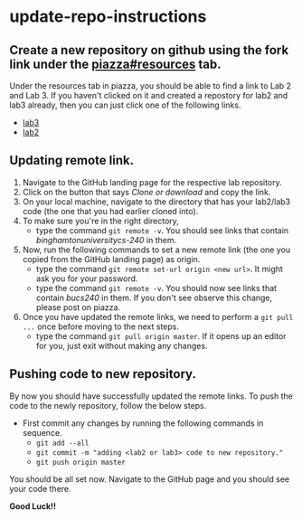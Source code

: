 # update-repo-instructions

## Create a new repository on github using the fork link under the [piazza#resources](https://piazza.com/binghamton/spring2019/cs240b1/resources) tab.
Under the resources tab in piazza, you should be able to find a link to Lab 2 and Lab 3.
If you haven't clicked on it and created a repostory for lab2 and lab3 already, then you can just click one of the following links.
* [lab3](https://classroom.github.com/a/db52zvT7)
* [lab2](https://classroom.github.com/a/0jVQB1sr)

## Updating remote link.
1. Navigate to the GitHub landing page for the respective lab repository.
2. Click on the button that says _Clone or download_ and copy the link.
3. On your local machine, navigate to the directory that has your lab2/lab3 code (the one that you had earlier cloned into).
4. To make sure you're in the right directory,
	- type the command `git remote -v`. You should see links that contain _binghamtonuniversitycs-240_ in them.
5. Now, run the following commands to set a new remote link (the one you copied from the GitHub landing page) as origin.
	- type the command `git remote set-url origin <new url>`. It might ask you for your password.
	- type the command `git remote -v`. You should now see links that contain _bucs240_ in them. If you don't see observe this change, please post on piazza.
6. Once you have updated the remote links, we need to perform a `git pull ...` once before moving to the next steps.
	- type the command `git pull origin master`. If it opens up an editor for you, just exit without making any changes.

## Pushing code to new repository.
By now you should have successfully updated the remote links. To push the code to the newly repository, follow the below steps.
* First commit any changes by running the following commands in sequence.
	- `git add --all`
	- `git commit -m "adding <lab2 or lab3> code to new repository."`
	- `git push origin master`

You should be all set now. Navigate to the GitHub page and you should see your code there.

**Good Luck!!**

